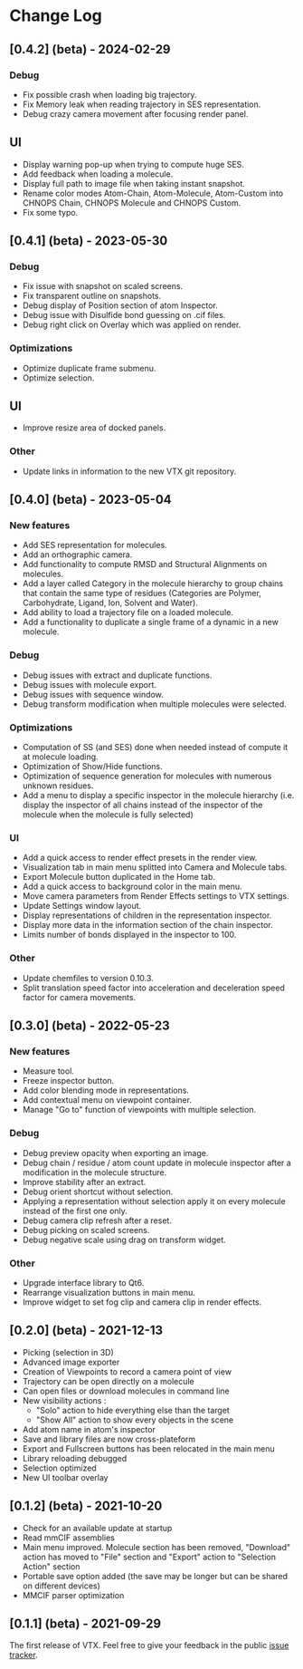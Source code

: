 # Change Log

## [0.4.2] (beta) - 2024-02-29

### Debug

- Fix possible crash when loading big trajectory.
- Fix Memory leak when reading trajectory in SES representation.
- Debug crazy camera movement after focusing render panel.

## UI

- Display warning pop-up when trying to compute huge SES.
- Add feedback when loading a molecule.
- Display full path to image file when taking instant snapshot.
- Rename color modes Atom-Chain, Atom-Molecule, Atom-Custom into CHNOPS Chain, CHNOPS Molecule and CHNOPS Custom.
- Fix some typo.

## [0.4.1] (beta) - 2023-05-30

### Debug

- Fix issue with snapshot on scaled screens.
- Fix transparent outline on snapshots.
- Debug display of Position section of atom Inspector.
- Debug issue with Disulfide bond guessing on .cif files.
- Debug right click on Overlay which was applied on render.

### Optimizations

- Optimize duplicate frame submenu.
- Optimize selection.

## UI

- Improve resize area of docked panels.

### Other

- Update links in information to the new VTX git repository.

## [0.4.0] (beta) - 2023-05-04

### New features

- Add SES representation for molecules.
- Add an orthographic camera.
- Add functionality to compute RMSD and Structural Alignments on molecules.
- Add a layer called Category in the molecule hierarchy to group chains that contain the same type of residues (Categories are Polymer, Carbohydrate, Ligand, Ion, Solvent and Water).
- Add ability to load a trajectory file on a loaded molecule.
- Add a functionality to duplicate a single frame of a dynamic in a new molecule.

### Debug

- Debug issues with extract and duplicate functions.
- Debug issues with molecule export.
- Debug issues with sequence window.
- Debug transform modification when multiple molecules were selected.

### Optimizations

- Computation of SS (and SES) done when needed instead of compute it at molecule loading.
- Optimization of Show/Hide functions.
- Optimization of sequence generation for molecules with numerous unknown residues.
- Add a menu to display a specific inspector in the molecule hierarchy (i.e. display the inspector of all chains instead of the inspector of the molecule when the molecule is fully selected)

### UI

- Add a quick access to render effect presets in the render view.
- Visualization tab in main menu splitted into Camera and Molecule tabs.
- Export Molecule button duplicated in the Home tab.
- Add a quick access to background color in the main menu.
- Move camera parameters from Render Effects settings to VTX settings.
- Update Settings window layout.
- Display representations of children in the representation inspector.
- Display more data in the information section of the chain inspector.
- Limits number of bonds displayed in the inspector to 100.

### Other

- Update chemfiles to version 0.10.3.
- Split translation speed factor into acceleration and deceleration speed factor for camera movements.

## [0.3.0] (beta) - 2022-05-23

### New features

- Measure tool.
- Freeze inspector button.
- Add color blending mode in representations.
- Add contextual menu on viewpoint container.
- Manage "Go to" function of viewpoints with multiple selection.

### Debug

- Debug preview opacity when exporting an image.
- Debug chain / residue / atom count update in molecule inspector after a modification in the molecule structure.
- Improve stability after an extract.
- Debug orient shortcut without selection.
- Applying a representation without selection apply it on every molecule instead of the first one only.
- Debug camera clip refresh after a reset.
- Debug picking on scaled screens.
- Debug negative scale using drag on transform widget.

### Other

- Upgrade interface library to Qt6.
- Rearrange visualization buttons in main menu.
- Improve widget to set fog clip and camera clip in render effects.


## [0.2.0] (beta) - 2021-12-13

- Picking (selection in 3D)
- Advanced image exporter
- Creation of Viewpoints to record a camera point of view
- Trajectory can be open directly on a molecule
- Can open files or download molecules in command line
- New visibility actions :
	- "Solo" action to hide everything else than the target
	- "Show All" action to show every objects in the scene
- Add atom name in atom's inspector
- Save and library files are now cross-plateform
- Export and Fullscreen buttons has been relocated in the main menu
- Library reloading debugged
- Selection optimized
- New UI toolbar overlay

## [0.1.2] (beta) - 2021-10-20

- Check for an available update at startup
- Read mmCIF assemblies
- Main menu improved. Molecule section has been removed, "Download" action has moved to "File" section and "Export" action to "Selection Action" section
- Portable save option added (the save may be longer but can be shared on different devices)
- MMCIF parser optimization

## [0.1.1] (beta) - 2021-09-29

The first release of VTX.
Feel free to give your feedback in the public [issue tracker](https://gitlab.com/VTX_mol/VTX/-/issues).
